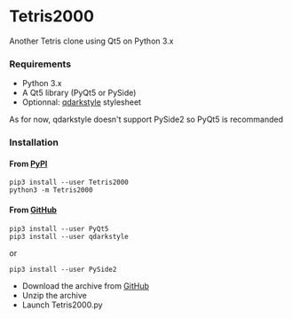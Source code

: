# Tetris2000
Another Tetris clone using Qt5 on Python 3.x

### Requirements

* Python 3.x
* A Qt5 library (PyQt5 or PySide)
* Optionnal: [qdarkstyle](https://github.com/ColinDuquesnoy/QDarkStyleSheet) stylesheet

As for now, qdarkstyle doesn't support PySide2 so PyQt5 is recommanded

### Installation

#### From [PyPI](https://pypi.org/)

    pip3 install --user Tetris2000
    python3 -m Tetris2000

#### From [GitHub](https://github.com)

    pip3 install --user PyQt5
    pip3 install --user qdarkstyle
    
or

    pip3 install --user PySide2

* Download the archive from [GitHub](https://github.com/adrienmalin\☻Tetris2000)
* Unzip the archive
* Launch Tetris2000.py
